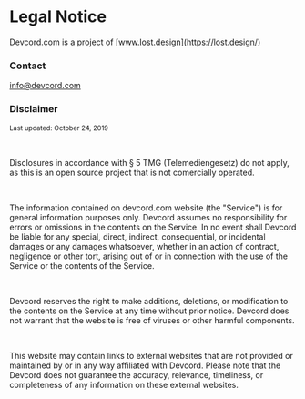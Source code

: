 # Legal Notice
Devcord.com is a project of [www.lost.design](https://lost.design/)

### Contact
[info@devcord.com](mailto:info@devcord.com) 

### Disclaimer
<small>Last updated: October 24, 2019</small>

<br>

Disclosures in accordance with § 5 TMG (Telemediengesetz) do not apply, as this is an open source project that is not comercially operated.

<br>

The information contained on devcord.com website (the "Service") is for general information purposes only. Devcord assumes no responsibility for errors or omissions in the contents on the Service. In no event shall Devcord be liable for any special, direct, indirect, consequential, or incidental damages or any damages whatsoever, whether in an action of contract, negligence or other tort, arising out of or in connection with the use of the Service or the contents of the Service.

<br>

Devcord reserves the right to make additions, deletions, or modification to the contents on the Service at any time without prior notice. Devcord does not warrant that the website is free of viruses or other harmful components.

<br>

This website may contain links to external websites that are not provided or maintained by or in any way affiliated with Devcord. Please note that the Devcord does not guarantee the accuracy, relevance, timeliness, or completeness of any information on these external websites.